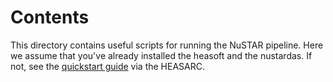 # Contents

This directory contains useful scripts for running the NuSTAR pipeline. Here we assume that you've already installed the heasoft and the nustardas. If not, see the [quickstart guide](https://heasarc.gsfc.nasa.gov/docs/nustar/analysis/) via the HEASARC.

